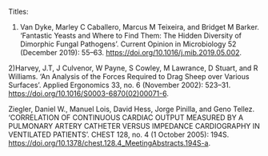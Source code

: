 Titles:

1) Van Dyke, Marley C Caballero, Marcus M Teixeira, and Bridget M Barker. ‘Fantastic Yeasts and Where to Find Them: The Hidden Diversity of Dimorphic Fungal Pathogens’. Current Opinion in Microbiology 52 (December 2019): 55–63. https://doi.org/10.1016/j.mib.2019.05.002.

2)Harvey, J.T, J Culvenor, W Payne, S Cowley, M Lawrance, D Stuart, and R Williams. ‘An Analysis of the Forces Required to Drag Sheep over Various Surfaces’. Applied Ergonomics 33, no. 6 (November 2002): 523–31. https://doi.org/10.1016/S0003-6870(02)00071-6.


Ziegler, Daniel W., Manuel Lois, David Hess, Jorge Pinilla, and Geno Tellez. ‘CORRELATION OF CONTINUOUS CARDIAC OUTPUT MEASURED BY A PULMONARY ARTERY CATHETER VERSUS IMPEDANCE CARDIOGRAPHY IN VENTILATED PATIENTS’. CHEST 128, no. 4 (1 October 2005): 194S. https://doi.org/10.1378/chest.128.4_MeetingAbstracts.194S-a.

